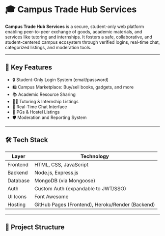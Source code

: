# 🎓 Campus Trade Hub Services

**Campus Trade Hub Services** is a secure, student-only web platform enabling peer-to-peer exchange of goods, academic materials, and services like tutoring and internships. It fosters a safe, collaborative, and student-centered campus ecosystem through verified logins, real-time chat, categorized listings, and moderation tools.

---

## 🌟 Key Features

- 🔒 Student-Only Login System (email/password)
- 🛍️ Campus Marketplace: Buy/sell books, gadgets, and more
- 📚 Academic Resource Sharing
- 🧑‍🏫 Tutoring & Internship Listings
- 💬 Real-Time Chat Interface
- 🏡 PGs & Hostel Listings
- 🛡️ Moderation and Reporting System

---

## 🛠️ Tech Stack

| Layer        | Technology                  |
|--------------|------------------------------|
| Frontend     | HTML, CSS, JavaScript        |
| Backend      | Node.js, Express.js          |
| Database     | MongoDB (via Mongoose)       |
| Auth         | Custom Auth (expandable to JWT/SSO) |
| UI Icons     | Font Awesome                 |
| Hosting      | GitHub Pages (Frontend), Heroku/Render (Backend)

---

## 📁 Project Structure

